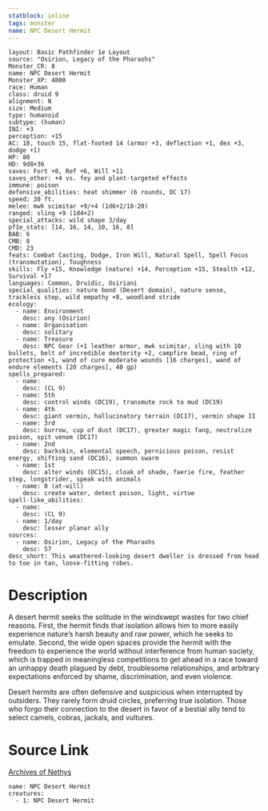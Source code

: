 ```yaml
---
statblock: inline
tags: monster
name: NPC Desert Hermit
---
```

```statblock
layout: Basic Pathfinder 1e Layout
source: "Osirion, Legacy of the Pharaohs"
Monster_CR: 8
name: NPC Desert Hermit
Monster_XP: 4800
race: Human
class: druid 9
alignment: N
size: Medium
type: humanoid
subtype: (human)
INI: +3
perception: +15
AC: 18, touch 15, flat-footed 14 (armor +3, deflection +1, dex +3, dodge +1)
HP: 80
HD: 9d8+36
saves: Fort +8, Ref +6, Will +11
saves_other: +4 vs. fey and plant-targeted effects
immune: poison
defensive_abilities: heat shimmer (6 rounds, DC 17)
speed: 30 ft.
melee: mwk scimitar +9/+4 (1d6+2/18-20)
ranged: sling +9 (1d4+2)
special_attacks: wild shape 3/day
pf1e_stats: [14, 16, 14, 10, 16, 8]
BAB: 6
CMB: 8
CMD: 23
feats: Combat Casting, Dodge, Iron Will, Natural Spell, Spell Focus (transmutation), Toughness
skills: Fly +15, Knowledge (nature) +14, Perception +15, Stealth +12, Survival +17
languages: Common, Druidic, Osiriani
special_qualities: nature bond (Desert domain), nature sense, trackless step, wild empathy +8, woodland stride
ecology:
  - name: Environment
    desc: any (Osirion)
  - name: Organisation
    desc: solitary
  - name: Treasure
    desc: NPC Gear (+1 leather armor, mwk scimitar, sling with 10 bullets, belt of incredible dexterity +2, campfire bead, ring of protection +1, wand of cure moderate wounds [16 charges], wand of endure elements [20 charges], 40 gp)
spells_prepared:
  - name:
    desc: (CL 9)
  - name: 5th
    desc: control winds (DC19), transmute rock to mud (DC19)
  - name: 4th
    desc: giant vermin, hallucinatory terrain (DC17), vermin shape II
  - name: 3rd
    desc: burrow, cup of dust (DC17), greater magic fang, neutralize poison, spit venom (DC17)
  - name: 2nd
    desc: barkskin, elemental speech, pernicious poison, resist energy, shifting sand (DC16), summon swarm
  - name: 1st
    desc: alter winds (DC15), cloak of shade, faerie fire, feather step, longstrider, speak with animals
  - name: 0 (at-will)
    desc: create water, detect poison, light, virtue
spell-like_abilities:
  - name:
    desc: (CL 9)
  - name: 1/day
    desc: lesser planar ally
sources:
  - name: Osirion, Legacy of the Pharaohs
    desc: 57
desc_short: This weathered-looking desert dweller is dressed from head to toe in tan, loose-fitting robes.
```
# Description
A desert hermit seeks the solitude in the windswept wastes for two chief reasons. First, the hermit finds that isolation allows him to more easily experience nature’s harsh beauty and raw power, which he seeks to emulate. Second, the wide open spaces provide the hermit with the freedom to experience the world without interference from human society, which is trapped in meaningless competitions to get ahead in a race toward an unhappy death plagued by debt, troublesome relationships, and arbitrary expectations enforced by shame, discrimination, and even violence.

Desert hermits are often defensive and suspicious when interrupted by outsiders. They rarely form druid circles, preferring true isolation. Those who forgo their connection to the desert in favor of a bestial ally tend to select camels, cobras, jackals, and vultures.
# Source Link
[Archives of Nethys](https://aonprd.com/NPCDisplay.aspx?ItemName=Desert%20Hermit)
```encounter-table
name: NPC Desert Hermit
creatures:
  - 1: NPC Desert Hermit
```
